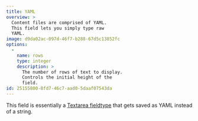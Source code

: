 ```yaml
---
title: YAML
overview: >
  Content files are comprised of YAML.
  This field lets you simply type raw
  YAML.
image: d9da02ac-097d-46f7-b288-67d5c13852fc
options:
  - 
    name: rows
    type: integer
    description: >
      The number of rows of text to display.
      Controls the initial height of the
      field.
id: 25155800-8fd7-46c7-aad0-5daaf07543da
---
```

This field is essentially a [Textarea fieldtype](/docs/fieldtypes/textarea) that gets saved as YAML instead of a string.
